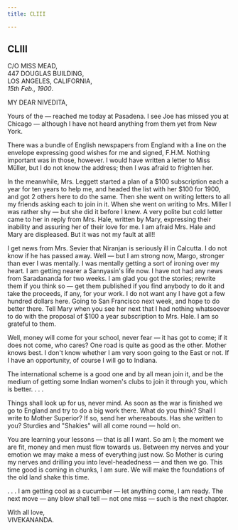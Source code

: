 ```yaml
---
title: CLIII

---
```





  

  


## CLIII

C/O MISS MEAD,  
447 DOUGLAS BUILDING,  
LOS ANGELES, CALIFORNIA,  
*15th Feb., 1900*.

MY DEAR NIVEDITA,

Yours of the — reached me today at Pasadena. I see Joe has missed you at
Chicago — although I have not heard anything from them yet from New
York.

There was a bundle of English newspapers from England with a line on the
envelope expressing good wishes for me and signed, F.H.M. Nothing
important was in those, however. I would have written a letter to Miss
Müller, but I do not know the address; then I was afraid to frighten
her.

In the meanwhile, Mrs. Leggett started a plan of a $100 subscription
each a year for ten years to help me, and headed the list with her $100
for 1900, and got 2 others here to do the same. Then she went on writing
letters to all my friends asking each to join in it. When she went on
writing to Mrs. Miller I was rather shy — but she did it before I knew.
A very polite but cold letter came to her in reply from Mrs. Hale,
written by Mary, expressing their inability and assuring her of their
love for me. I am afraid Mrs. Hale and Mary are displeased. But it was
not my fault at all!!

I get news from Mrs. Sevier that Niranjan is seriously ill in Calcutta.
I do not know if he has passed away. Well — but I am strong now, Margo,
stronger than ever I was mentally. I was mentally getting a sort of
ironing over my heart. I am getting nearer a Sannyasin's life now. I
have not had any news from Saradananda for two weeks. I am glad you got
the stories; rewrite them if you think so — get them published if you
find anybody to do it and take the proceeds, if any, for your work. I do
not want any I have got a few hundred dollars here. Going to San
Francisco next week, and hope to do better there. Tell Mary when you see
her next that I had nothing whatsoever to do with the proposal of $100 a
year subscription to Mrs. Hale. I am so grateful to them.

Well, money will come for your school, never fear — it has got to come;
if it does not come, who cares? One road is quite as good as the other.
Mother knows best. I don't know whether I am very soon going to the East
or not. If I have an opportunity, of course I will go to Indiana.

The international scheme is a good one and by all mean join it, and be
the medium of getting some Indian women's clubs to join it through you,
which is better. . . .

Things shall look up for us, never mind. As soon as the war is finished
we go to England and try to do a big work there. What do you think?
Shall I write to Mother Superior? If so, send her whereabouts. Has she
written to you? Sturdies and "Shakies" will all come round — hold on.

You are learning your lessons — that is all I want. So am I; the moment
we are fit, money and men must flow towards us. Between my nerves and
your emotion we may make a mess of everything just now. So Mother is
curing my nerves and drilling you into level-headedness — and then we
go. This time good is coming in chunks, I am sure. We will make the
foundations of the old land shake this time.

. . . I am getting cool as a cucumber — let anything come, I am ready.
The next move — any blow shall tell — not one miss — such is the next
chapter.

With all love,  
VIVEKANANDA.


